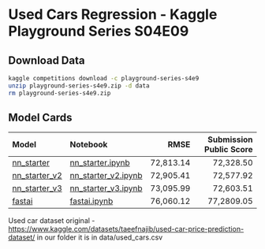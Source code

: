# Used Cars Regression - Kaggle Playground Series S04E09

## Download Data


```bash
kaggle competitions download -c playground-series-s4e9
unzip playground-series-s4e9.zip -d data
rm playground-series-s4e9.zip
```

## Model Cards

| Model | Notebook | RMSE | Submission Public Score |
| :--- | :--- | ---: | ---: |
| [nn_starter](model_cards/nn_starter.md) | [nn_starter.ipynb](nn_starter.ipynb) | 72,813.14 | 72,328.50 |
| [nn_starter_v2](model_cards/nn_starter_v2.md) | [nn_starter_v2.ipynb](nn_starter_v2.ipynb) | 72,905.41 | 72,577.92 |
| [nn_starter_v3](model_cards/nn_starter_v3.md) | [nn_starter_v3.ipynb](nn_starter_v3.ipynb) | 73,095.99 | 72,603.51 |
| [fastai](model_cards/fastai.md) | [fastai.ipynb](fastai.ipynb) | 76,060.12 | 77,2809.05 |


Used car dataset original - https://www.kaggle.com/datasets/taeefnajib/used-car-price-prediction-dataset/ in our folder it is in data/used_cars.csv  